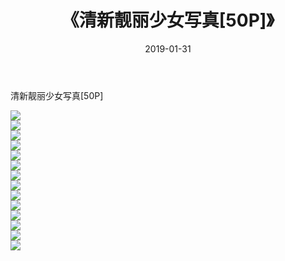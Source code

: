 ﻿---
layout: post
title:  《清新靓丽少女写真[50P]》
date:   2019-01-31
img: http://pic.660000.xyz/1:down/唯美/2019/清新靓丽少女写真[50P]/000.jpg
categories: [美女, 清纯, 唯美]
---

清新靓丽少女写真[50P]

  ![](http://pic.660000.xyz/1:down/唯美/2019/清新靓丽少女写真[50P]/001.jpg) <br> ![](http://pic.660000.xyz/1:down/唯美/2019/清新靓丽少女写真[50P]/002.jpg) <br> ![](http://pic.660000.xyz/1:down/唯美/2019/清新靓丽少女写真[50P]/003.jpg) <br> ![](http://pic.660000.xyz/1:down/唯美/2019/清新靓丽少女写真[50P]/004.jpg) <br> ![](http://pic.660000.xyz/1:down/唯美/2019/清新靓丽少女写真[50P]/005.jpg) <br> ![](http://pic.660000.xyz/1:down/唯美/2019/清新靓丽少女写真[50P]/006.jpg) <br> ![](http://pic.660000.xyz/1:down/唯美/2019/清新靓丽少女写真[50P]/007.jpg) <br> ![](http://pic.660000.xyz/1:down/唯美/2019/清新靓丽少女写真[50P]/008.jpg) <br> ![](http://pic.660000.xyz/1:down/唯美/2019/清新靓丽少女写真[50P]/009.jpg) <br> ![](http://pic.660000.xyz/1:down/唯美/2019/清新靓丽少女写真[50P]/010.jpg) <br> ![](http://pic.660000.xyz/1:down/唯美/2019/清新靓丽少女写真[50P]/011.jpg) <br> ![](http://pic.660000.xyz/1:down/唯美/2019/清新靓丽少女写真[50P]/012.jpg) <br> ![](http://pic.660000.xyz/1:down/唯美/2019/清新靓丽少女写真[50P]/013.jpg) <br> ![](http://pic.660000.xyz/1:down/唯美/2019/清新靓丽少女写真[50P]/014.jpg) <br>
